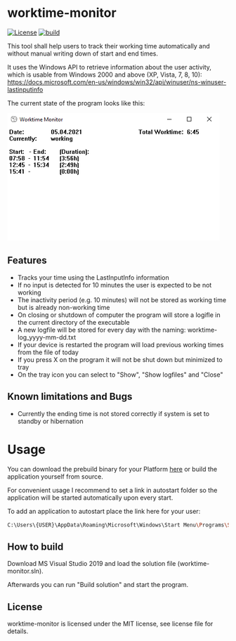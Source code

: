 # worktime-monitor

[![License](https://img.shields.io/badge/License-MIT-yellow.svg)](https://opensource.org/licenses/MIT)
[![build](https://github.com/tofrye/worktime-monitor/actions/workflows/msbuild.yml/badge.svg)](https://github.com/tofrye/worktime-monitor/actions/workflows/msbuild.yml)

This tool shall help users to track their working time automatically and without manual writing down of start and end times.

It uses the Windows API to retrieve information about the user activity, which is usable from Windows 2000 and above (XP, Vista, 7, 8, 10):
https://docs.microsoft.com/en-us/windows/win32/api/winuser/ns-winuser-lastinputinfo

The current state of the program looks like this:

![Screenshot](doc/program.png)

## Features

- Tracks your time using the LastInputInfo information
- If no input is detected for 10 minutes the user is expected to be not working
- The inactivity period (e.g. 10 minutes) will not be stored as working time but is already non-working time
- On closing or shutdown of computer the program will store a logifle in the current directory of the executable
- A new logfile will be stored for every day with the naming: worktime-log_yyyy-mm-dd.txt
- If your device is restarted the program will load previous working times from the file of today
- If you press X on the program it will not be shut down but minimized to tray
- On the tray icon you can select to "Show", "Show logfiles" and "Close"

## Known limitations and Bugs

- Currently the ending time is not stored correctly if system is set to standby or hibernation

# Usage
You can download the prebuild binary for your Platform [here](https://github.com/tofrye/worktime-monitor/releases) or build the application yourself from source.

For convenient usage I recommend to set a link in autostart folder so the application will be started automatically upon every start.

To add an application to autostart place the link here for your user:
```bash
C:\Users\{USER}\AppData\Roaming\Microsoft\Windows\Start Menu\Programs\Startup
```

## How to build
Download MS Visual Studio 2019 and load the solution file (worktime-monitor.sln).

Afterwards you can run "Build solution" and start the program.

## License
worktime-monitor is licensed under the MIT license, see license file for details.
